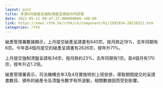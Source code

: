 ```yaml
---
layout: post
title: 本港4月破產及強制清盤呈請按月均回落
date: 2021-05-21 09:47:17.000000000 +08:00
link: https://news.rthk.hk/rthk/ch/component/k2/1591934-20210521.htm
categories: rthk
---
```


破產管理署數據顯示，上月提交破產呈請書有640宗，按月跌近18%，去年同期有6宗。今年首4個月提交的破產呈請書有2626宗，按年升71%。

上月提交強制清盤呈請有34宗，按月跌約23%，去年同期有1宗。首4個月有170宗，按年升近1.2倍。

破產管理署表示，司法機構去年3及4月實施特別上班安排，導致期間提交的呈請書數目、頒布的破產令及清盤令數字有所波動，相關數據因而受到影響。
